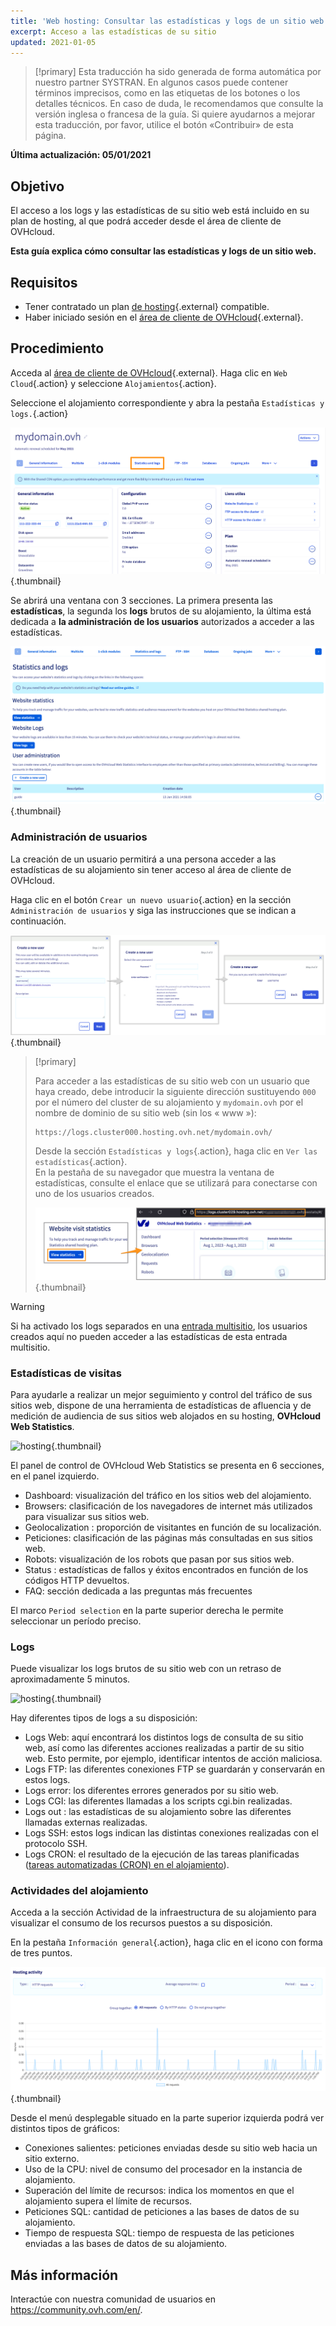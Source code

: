 ```yaml
---
title: 'Web hosting: Consultar las estadísticas y logs de un sitio web'
excerpt: Acceso a las estadísticas de su sitio
updated: 2021-01-05
---
```


> [!primary]
> Esta traducción ha sido generada de forma automática por nuestro partner SYSTRAN. En algunos casos puede contener términos imprecisos, como en las etiquetas de los botones o los detalles técnicos. En caso de duda, le recomendamos que consulte la versión inglesa o francesa de la guía. Si quiere ayudarnos a mejorar esta traducción, por favor, utilice el botón «Contribuir» de esta página.
> 

**Última actualización: 05/01/2021**

## Objetivo

El acceso a los logs y las estadísticas de su sitio web está incluido en su plan de hosting, al que podrá acceder desde el área de cliente de OVHcloud.

**Esta guía explica cómo consultar las estadísticas y logs de un sitio web.**

## Requisitos

- Tener contratado un plan [de hosting](https://www.ovhcloud.com/es-es/web-hosting/){.external} compatible.
- Haber iniciado sesión en el [área de cliente de OVHcloud](https://www.ovh.com/auth/?action=gotomanager&from=https://www.ovh.es/&ovhSubsidiary=es){.external}.

## Procedimiento

Acceda al [área de cliente de OVHcloud](https://www.ovh.com/auth/?action=gotomanager&from=https://www.ovh.es/&ovhSubsidiary=es){.external}. Haga clic en `Web Cloud`{.action} y seleccione `Alojamientos`{.action}.

Seleccione el alojamiento correspondiente y abra la pestaña `Estadísticas y logs.`{.action}

![hosting](images/statistics01.png){.thumbnail}

Se abrirá una ventana con 3 secciones. La primera presenta las **estadísticas**, la segunda los **logs** brutos de su alojamiento, la última está dedicada a **la administración de los usuarios** autorizados a acceder a las estadísticas.

![hosting](images/statistics02u.png){.thumbnail}

### Administración de usuarios

La creación de un usuario permitirá a una persona acceder a las estadísticas de su alojamiento sin tener acceso al área de cliente de OVHcloud. 

Haga clic en el botón `Crear un nuevo usuario`{.action} en la sección `Administración de usuarios` y siga las instrucciones que se indican a continuación.  

![hosting](images/user-statistics01.png){.thumbnail}

> [!primary]
>
> Para acceder a las estadísticas de su sitio web con un usuario que haya creado, debe introducir la siguiente dirección sustituyendo `000` por el número del cluster de su alojamiento y `mydomain.ovh` por el nombre de dominio de su sitio web (sin los « www »):
>
> ```bash
> https://logs.cluster000.hosting.ovh.net/mydomain.ovh/
> ```
>
> Desde la sección `Estadísticas y logs`{.action}, haga clic en `Ver las estadísticas`{.action}.<br>
> En la pestaña de su navegador que muestra la ventana de estadísticas, consulte el enlace que se utilizará para conectarse con uno de los usuarios creados.
>
> ![hosting](images/OWStatslink.png){.thumbnail}
>

> [!warning] 
>
> Si ha activado los logs separados en una [entrada multisitio](/pages/web/hosting/multisites_configure_multisite#2-anadir-un-dominio-o-subdominio), los usuarios creados aquí no pueden acceder a las estadísticas de esta entrada multisitio.
>

### Estadísticas de visitas

Para ayudarle a realizar un mejor seguimiento y control del tráfico de sus sitios web, dispone de una herramienta de estadísticas de afluencia y de medición de audiencia de sus sitios web alojados en su hosting, **OVHcloud Web Statistics**.

![hosting](images/OWStats01.gif){.thumbnail}

El panel de control de OVHcloud Web Statistics se presenta en 6 secciones, en el panel izquierdo.

- Dashboard: visualización del tráfico en los sitios web del alojamiento.
- Browsers: clasificación de los navegadores de internet más utilizados para visualizar sus sitios web.
- Geolocalization :  proporción de visitantes en función de su localización.
- Peticiones: clasificación de las páginas más consultadas en sus sitios web.
- Robots: visualización de los robots que pasan por sus sitios web.
- Status : estadísticas de fallos y éxitos encontrados en función de los códigos HTTP devueltos.
- FAQ: sección dedicada a las preguntas más frecuentes

El marco `Period selection` en la parte superior derecha le permite seleccionar un período preciso.

### Logs

Puede visualizar los logs brutos de su sitio web con un retraso de aproximadamente 5 minutos.

![hosting](images/logs01.png){.thumbnail}

Hay diferentes tipos de logs a su disposición:

- Logs Web: aquí encontrará los distintos logs de consulta de su sitio web, así como las diferentes acciones realizadas a partir de su sitio web. Esto permite, por ejemplo, identificar intentos de acción maliciosa.
- Logs FTP: las diferentes conexiones FTP se guardarán y conservarán en estos logs.
- Logs error: los diferentes errores generados por su sitio web.
- Logs CGI: las diferentes llamadas a los scripts cgi.bin realizadas.
- Logs out : las estadísticas de su alojamiento sobre las diferentes llamadas externas realizadas.
- Logs SSH: estos logs indican las distintas conexiones realizadas con el protocolo SSH.
- Logs CRON: el resultado de la ejecución de las tareas planificadas ([tareas automatizadas (CRON) en el alojamiento](/pages/web/hosting/cron_tasks)).

### Actividades del alojamiento

Acceda a la sección Actividad de la infraestructura de su alojamiento para visualizar el consumo de los recursos puestos a su disposición.

En la pestaña `Información general`{.action}, haga clic en el icono con forma de tres puntos.

![hosting](images/statistics03.png){.thumbnail}

Desde el menú desplegable situado en la parte superior izquierda podrá ver distintos tipos de gráficos:

- Conexiones salientes: peticiones enviadas desde su sitio web hacia un sitio externo.
- Uso de la CPU: nivel de consumo del procesador en la instancia de alojamiento.
- Superación del límite de recursos: indica los momentos en que el alojamiento supera el límite de recursos.
- Peticiones SQL: cantidad de peticiones a las bases de datos de su alojamiento.
- Tiempo de respuesta SQL: tiempo de respuesta de las peticiones enviadas a las bases de datos de su alojamiento.

## Más información

Interactúe con nuestra comunidad de usuarios en <https://community.ovh.com/en/>.